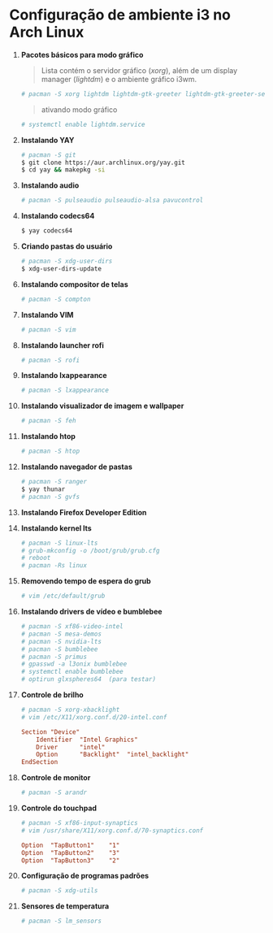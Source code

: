 # Configuração de ambiente i3 no Arch Linux

1. **Pacotes básicos para modo gráfico**
    > Lista contém o servidor gráfico (*xorg*), além de um display manager (*lightdm*) e o ambiente gráfico i3wm.
    ```sh
    # pacman -S xorg lightdm lightdm-gtk-greeter lightdm-gtk-greeter-settings i3-gaps i3status i3blocks dmenu network-manager-applet ttf-ubuntu-font-family xfce4-terminal gnome-keyring
    ```    
    > ativando modo gráfico
    ```sh
    # systemctl enable lightdm.service
    ```

2. **Instalando YAY**
    ```sh
    # pacman -S git
    $ git clone https://aur.archlinux.org/yay.git
    $ cd yay && makepkg -si
    ```

3. **Instalando audio**
    ```sh
    # pacman -S pulseaudio pulseaudio-alsa pavucontrol
    ```

4. **Instalando codecs64**
    ```sh
    $ yay codecs64
    ```

5. **Criando pastas do usuário**
    ```sh
    # pacman -S xdg-user-dirs
    $ xdg-user-dirs-update
    ```

6. **Instalando compositor de telas**
    ```sh
    # pacman -S compton
    ```

7. **Instalando VIM**
    ```sh
    # pacman -S vim
    ```
    
8. **Instalando launcher rofi**
    ```sh
    # pacman -S rofi
    ```

9. **Instalando lxappearance**
    ```sh
    # pacman -S lxappearance
    ```

10. **Instalando visualizador de imagem e wallpaper**
    ```sh
    # pacman -S feh
    ```

11. **Instalando htop**
    ```sh
    # pacman -S htop
    ```

12. **Instalando navegador de pastas**
    ```sh
    # pacman -S ranger
    $ yay thunar
    # pacman -S gvfs
    ```
    
13.  **Instalando Firefox Developer Edition**

14. **Instalando kernel lts**
    ```sh
    # pacman -S linux-lts
    # grub-mkconfig -o /boot/grub/grub.cfg
    # reboot
    # pacman -Rs linux
    ```

15. **Removendo tempo de espera do grub**
    ```sh
    # vim /etc/default/grub
    ```
    
17. **Instalando drivers de vídeo e bumblebee**
    ```sh
    # pacman -S xf86-video-intel
    # pacman -S mesa-demos
    # pacman -S nvidia-lts
    # pacman -S bumblebee
    # pacman -S primus
    # gpasswd -a l3onix bumblebee
    # systemctl enable bumblebee
    # optirun glxspheres64	(para testar)
    ```

18. **Controle de brilho**
    ```sh
    # pacman -S xorg-xbacklight
    # vim /etc/X11/xorg.conf.d/20-intel.conf
    ```
    ```conf
    Section "Device"
        Identifier  "Intel Graphics" 
        Driver      "intel"
        Option      "Backlight"  "intel_backlight"
    EndSection
    ```

19. **Controle de monitor**
    ```sh
    # pacman -S arandr
    ```

20. **Controle do touchpad**
    ```sh
    # pacman -S xf86-input-synaptics
    # vim /usr/share/X11/xorg.conf.d/70-synaptics.conf
    ```
    ```conf
    Option	"TapButton1"	"1"
    Option	"TapButton2"	"3"
    Option	"TapButton3"	"2"
    ```

21. **Configuração de programas padrões**
    ```sh
    # pacman -S xdg-utils
    ```

22. **Sensores de temperatura**
    ```sh
    # pacman -S lm_sensors
    ```
